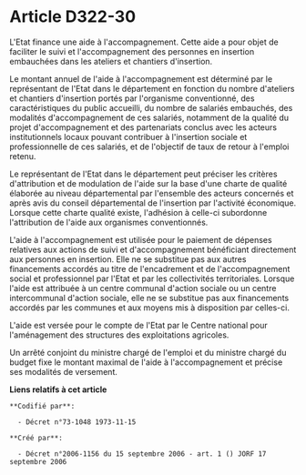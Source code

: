 # Article D322-30

L'Etat finance une aide à l'accompagnement. Cette aide a pour objet de faciliter le suivi et l'accompagnement des personnes
en insertion embauchées dans les ateliers et chantiers d'insertion.

Le montant annuel de l'aide à l'accompagnement est déterminé par le représentant de l'Etat dans le département en fonction du
nombre d'ateliers et chantiers d'insertion portés par l'organisme conventionné, des caractéristiques du public accueilli, du
nombre de salariés embauchés, des modalités d'accompagnement de ces salariés, notamment de la qualité du projet
d'accompagnement et des partenariats conclus avec les acteurs institutionnels locaux pouvant contribuer à l'insertion sociale
et professionnelle de ces salariés, et de l'objectif de taux de retour à l'emploi retenu.

Le représentant de l'Etat dans le département peut préciser les critères d'attribution et de modulation de l'aide sur la base
d'une charte de qualité élaborée au niveau départemental par l'ensemble des acteurs concernés et après avis du conseil
départemental de l'insertion par l'activité économique. Lorsque cette charte qualité existe, l'adhésion à celle-ci subordonne
l'attribution de l'aide aux organismes conventionnés.

L'aide à l'accompagnement est utilisée pour le paiement de dépenses relatives aux actions de suivi et d'accompagnement
bénéficiant directement aux personnes en insertion. Elle ne se substitue pas aux autres financements accordés au titre de
l'encadrement et de l'accompagnement social et professionnel par l'Etat et par les collectivités territoriales. Lorsque
l'aide est attribuée à un centre communal d'action sociale ou un centre intercommunal d'action sociale, elle ne se substitue
pas aux financements accordés par les communes et aux moyens mis à disposition par celles-ci.

L'aide est versée pour le compte de l'Etat par le Centre national pour l'aménagement des structures des exploitations
agricoles.

Un arrêté conjoint du ministre chargé de l'emploi et du ministre chargé du budget fixe le montant maximal de l'aide à
l'accompagnement et précise ses modalités de versement.

**Liens relatifs à cet article**

	**Codifié par**:

	  - Décret n°73-1048 1973-11-15

	**Créé par**:

	  - Décret n°2006-1156 du 15 septembre 2006 - art. 1 () JORF 17 septembre 2006
